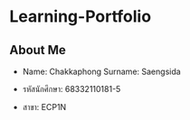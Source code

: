 # **Learning-Portfolio**

## **About Me**

- Name: Chakkaphong     Surname: Saengsida

- รหัสนักศึกษา: 68332110181-5

- สาขา: ECP1N
